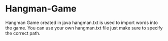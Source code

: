 # Hangman-Game
Hangman Game created in java
hangman.txt is used to import words into the game. You can use your own hangman.txt file just make sure to specify the correct path.
